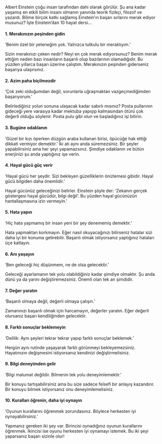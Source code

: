 Albert Einstein çoğu insan tarafından dahi olarak görülür. Şu ana kadar yaşamış en etkili bilim insanı olmanın yanında teorik fizikçi, filozof ve yazardı. Bilime birçok katkı sağlamış Einstein’ın başarı sırlarını merak ediyor musunuz? İşte Einstein’dan 10 hayat dersi…

####  1. Merakınızın peşinden gidin

‘Benim özel bir yeteneğim yok. Yalnızca tutkulu bir meraklıyım.’

Sizin merakınızı çeken nedir? Neyi en çok merak ediyorsunuz? Benim merak ettiğim neden bazı insanların başarılı olup bazılarının olamadığıdır. Bu yüzden yıllarca başarı üzerine çalıştım. Merakınızın peşinden giderseniz başarıya ulaşırsınız.  


#### 2. Azim paha biçilmezdir

‘Çok zeki olduğumdan değil, sorunlarla uğraşmaktan vazgeçmediğimden başarıyorum.’

Belirlediğiniz yolun sonuna ulaşacak kadar sabırlı mısınız? Posta pullarının gideceği yere varasıya kadar mektuba yapışıp kalmasından ötürü çok değerli olduğu söylenir. Posta pulu gibi olun ve başladığınız işi bitirin.  


#### 3. Bugüne odaklanın

‘Güzel bir kızı öperken düzgün araba kullanan birisi, öpücüğe hak ettiği dikkati vermiyor demektir.’ İki atı aynı anda süremezsiniz. Bir şeyler yapabilirsiniz ama her şeyi yapamazsınız. Şimdiye odaklanın ve bütün enerjinizi şu anda yaptığınız işe verin.  


#### 4. Hayal gücü güç verir

‘Hayal gücü her şeydir. Sizi bekleyen güzelliklerin önizlemesi gibidir. Hayal gücü bilgiden daha önemlidir.’

Hayal gücünüz geleceğinizi belirler. Einstein şöyle der: ‘Zekanın gerçek göstergesi hayal gücüdür, bilgi değil’. Bu yüzden hayal gücünüzün hantallaşmasına izin vermeyin.’  


#### 5. Hata yapın

‘Hiç hata yapmamış bir insan yeni bir şey denememiş demektir.’

Hata yapmaktan korkmayın. Eğer nasıl okuyacağınızı bilirseniz hatalar sizi daha iyi bir konuma getirebilir. Başarılı olmak istiyorsanız yaptığınız hataları üçe katlayın.  


#### 6. Anı yaşayın

‘Ben geleceği hiç düşünmem, ne de olsa gelecektir.’

Geleceği ayarlamanın tek yolu olabildiğiniz kadar şimdiye olmaktır. Şu anda dünü ya da yarını değiştiremezsiniz. Önemli olan tek an şimdidir.  


#### 7. Değer yaratın

‘Başarılı olmaya değil, değerli olmaya çalışın.’

Zamanınızı başarılı olmak için harcamayın, değerler yaratın. Eğer değerli olursanız başarı kendiliğinden gelecektir.  


#### 8. Farklı sonuçlar beklemeyin

‘Delilik: Aynı şeyleri tekrar tekrar yapıp farklı sonuçlar beklemek.’

Hergün aynı rutinde yaşayarak farklı görünmeyi bekleyemezsiniz. Hayatınızın değişmesini istiyorsanız kendinizi değiştirmelisiniz.

#### 9. Bilgi deneyimden gelir

‘Bilgi malumat değildir. Bilmenin tek yolu deneyimlemektir.’

Bir konuyu tartışabilirsiniz ama bu size sadece felsefi bir anlayış kazandırır. Bir konuyu bilmek istiyorsanız onu deneyimlemelisiniz.

#### 10. Kuralları öğrenin, daha iyi oynayın

‘Oyunun kurallarını öğrenmek zorundasınız. Böylece herkesten iyi oynayabilirsiniz.’

Yapmanız gereken iki şey var. Birincisi oynadığınız oyunun kurallarını öğrenmek. İkincisi ise oyunu herkesten iyi oynamayı istemek. Bu iki şeyi yaparsanız başarı sizinle olur!

  



